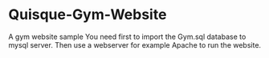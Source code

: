 # Quisque-Gym-Website
A gym website sample
You need first to import the Gym.sql database to mysql server.
Then use a webserver for example Apache to run the website.

